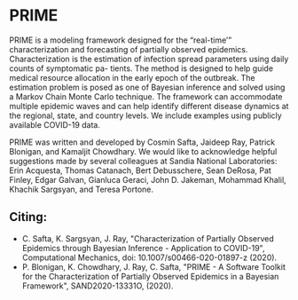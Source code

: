 # PRIME

PRIME is a modeling framework designed for the “real-time’” characterization and forecasting of partially observed epidemics. Characterization is the estimation of infection spread parameters using daily counts of symptomatic pa- tients. The method is designed to help guide medical resource allocation in the early epoch of the outbreak. The estimation problem is posed as one of Bayesian inference and solved using a Markov Chain Monte Carlo technique. The framework can accommodate multiple epidemic waves and can help identify different disease dynamics at the regional, state, and country levels. We include examples using publicly available COVID-19 data.

PRIME was written and developed by Cosmin Safta, Jaideep Ray, Patrick Blonigan, and Kamaljit Chowdhary. We would like to acknowledge helpful suggestions made by several colleagues at Sandia National Laboratories: Erin Acquesta, Thomas Catanach, Bert Debusschere, Sean DeRosa, Pat Finley, Edgar Galvan, Gianluca Geraci, John D. Jakeman, Mohammad Khalil, Khachik Sargsyan, and Teresa Portone.

## Citing:

* C. Safta, K. Sargsyan, J. Ray, "Characterization of Partially Observed Epidemics through Bayesian Inference - Application to COVID-19", Computational Mechanics, doi: 10.1007/s00466-020-01897-z (2020).
* P. Blonigan, K. Chowdhary, J. Ray, C. Safta, "PRIME - A Software Toolkit for the Characterization of Partially Observed Epidemics in a Bayesian Framework", SAND2020-13331O, (2020).